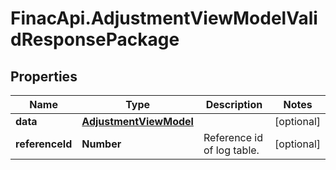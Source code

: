 # FinacApi.AdjustmentViewModelValidResponsePackage

## Properties
Name | Type | Description | Notes
------------ | ------------- | ------------- | -------------
**data** | [**AdjustmentViewModel**](AdjustmentViewModel.md) |  | [optional] 
**referenceId** | **Number** | Reference id of log table. | [optional] 
